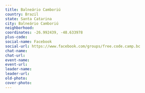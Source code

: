```yaml
---
title: Balneário Camboriú
country: Brazil
state: Santa Catarina
city: Balneário Camboriú
neighborhood: 
coordinates: -26.992439, -48.633978
plus-code:
social-name: Facebook
social-url: https://www.facebook.com/groups/free.code.camp.bc
chat-name:
chat-url:
event-name:
event-url:
leader-name:
leader-url:
old-photo: 
cover-photo:
---
```

